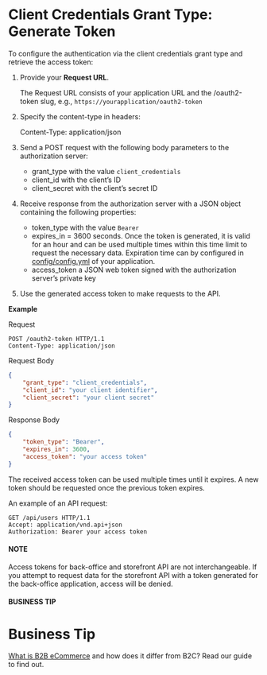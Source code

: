 <a id="web-services-api-authentication-oauth-client-credentials"></a>

# Client Credentials Grant Type: Generate Token

To configure the authentication via the client credentials grant type and retrieve the access token:

1. Provide your **Request URL**.

   The Request URL consists of your application URL and the /oauth2-token slug, e.g., `https://yourapplication/oauth2-token`
2. Specify the content-type in headers:

   Content-Type: application/json
3. Send a POST request with the following body parameters to the authorization server:
   * grant_type with the value `client_credentials`
   * client_id with the client’s ID
   * client_secret with the client’s secret ID
4. Receive response from the authorization server with a JSON object containing the following properties:
   * token_type with the value `Bearer`
   * expires_in = 3600 seconds. Once the token is generated, it is valid for an hour and can be used multiple times within this time limit to request the necessary data. Expiration time can by configured in [config/config.yml](../../bundles/platform/OAuth2ServerBundle/index.md#bundle-docs-platform-oauth2-server-bundle-configuration) of your application.
   * access_token a JSON web token signed with the authorization server’s private key
5. Use the generated access token to make requests to the API.

**Example**

Request

```http
POST /oauth2-token HTTP/1.1
Content-Type: application/json
```

Request Body

```json
{
    "grant_type": "client_credentials",
    "client_id": "your client identifier",
    "client_secret": "your client secret"
}
```

Response Body

```json
{
    "token_type": "Bearer",
    "expires_in": 3600,
    "access_token": "your access token"
}
```

The received access token can be used multiple times until it expires. A new token should be requested once
the previous token expires.

An example of an API request:

```http
GET /api/users HTTP/1.1
Accept: application/vnd.api+json
Authorization: Bearer your access token
```

#### NOTE
Access tokens for back-office and storefront API are not interchangeable. If you attempt to request data for the storefront API with a token generated for the back-office application, access will be denied.

#### BUSINESS TIP
# Business Tip

<a href="https://oroinc.com/b2b-ecommerce/what-is-b2b-ecommerce/" target="_blank">What is B2B eCommerce</a> and how does it differ from B2C? Read our guide to find out.
